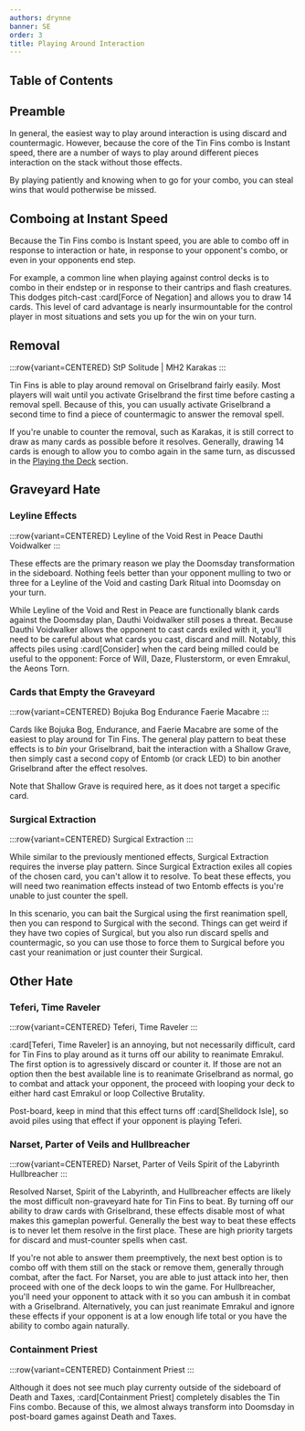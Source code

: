 ```yaml
---
authors: drynne
banner: SE
order: 3
title: Playing Around Interaction
---
```


## Table of Contents

## Preamble

In general, the easiest way to play around interaction is using discard and
countermagic. However, because the core of the Tin Fins combo is Instant speed,
there are a number of ways to play around different pieces interaction on the
stack without those effects.

By playing patiently and knowing when to go for your combo, you can steal wins
that would potherwise be missed.

## Comboing at Instant Speed

Because the Tin Fins combo is Instant speed, you are able to combo off in
response to interaction or hate, in response to your opponent's combo, or even
in your opponents end step.

For example, a common line when playing against control decks is to combo in
their endstep or in response to their cantrips and flash creatures. This dodges
pitch-cast :card[Force of Negation] and allows you to draw 14 cards. This level
of card advantage is nearly insurmountable for the control player in most
situations and sets you up for the win on your turn.

## Removal

:::row{variant=CENTERED}
StP
Solitude | MH2
Karakas
:::

Tin Fins is able to play around removal on Griselbrand fairly easily. Most
players will wait until you activate Griselbrand the first time before casting a
removal spell. Because of this, you can usually activate Griselbrand a second
time to find a piece of countermagic to answer the removal spell.

If you're unable to counter the removal, such as Karakas, it is still correct to
draw as many cards as possible before it resolves. Generally, drawing 14 cards
is enough to allow you to combo again in the same turn, as discussed in the
[Playing the Deck](/entombsday/gameplay) section.

## Graveyard Hate

### Leyline Effects

:::row{variant=CENTERED}
Leyline of the Void
Rest in Peace
Dauthi Voidwalker
:::

These effects are the primary reason we play the Doomsday transformation in the
sideboard. Nothing feels better than your opponent mulling to two or three for a
Leyline of the Void and casting Dark Ritual into Doomsday on your turn.

While Leyline of the Void and Rest in Peace are functionally blank cards against
the Doomsday plan, Dauthi Voidwalker still poses a threat. Because Dauthi
Voidwalker allows the opponent to cast cards exiled with it, you'll need to be
careful about what cards you cast, discard and mill. Notably, this affects piles
using :card[Consider] when the card being milled could be useful to the
opponent: Force of Will, Daze, Flusterstorm, or even Emrakul, the Aeons Torn.

### Cards that Empty the Graveyard

:::row{variant=CENTERED}
Bojuka Bog
Endurance
Faerie Macabre
:::

Cards like Bojuka Bog, Endurance, and Faerie Macabre are some of the easiest to
play around for Tin Fins. The general play pattern to beat these effects is to
_bin_ your Griselbrand, bait the interaction with a Shallow Grave, then simply
cast a second copy of Entomb (or crack LED) to bin another Griselbrand after the
effect resolves.

Note that Shallow Grave is required here, as it does not target a specific card.

### Surgical Extraction

:::row{variant=CENTERED}
Surgical Extraction
:::

While similar to the previously mentioned effects, Surgical Extraction requires
the inverse play pattern. Since Surgical Extraction exiles all copies of the
chosen card, you can't allow it to resolve. To beat these effects, you will need
two reanimation effects instead of two Entomb effects is you're unable to just
counter the spell.

In this scenario, you can bait the Surgical using the first reanimation spell,
then you can respond to Surgical with the second. Things can get weird if they
have two copies of Surgical, but you also run discard spells and countermagic,
so you can use those to force them to Surgical before you cast your reanimation
or just counter their Surgical.

## Other Hate

### Teferi, Time Raveler

:::row{variant=CENTERED}
Teferi, Time Raveler
:::

:card[Teferi, Time Raveler] is an annoying, but not necessarily difficult, card
for Tin Fins to play around as it turns off our ability to reanimate Emrakul.
The first option is to agressively discard or counter it. If those are not an
option then the best available line is to reanimate Griselbrand as normal, go to
combat and attack your opponent, the proceed with looping your deck to either
hard cast Emrakul or loop Collective Brutality.

Post-board, keep in mind that this effect turns off :card[Shelldock Isle], so
avoid piles using that effect if your opponent is playing Teferi.

### Narset, Parter of Veils and Hullbreacher

:::row{variant=CENTERED}
Narset, Parter of Veils
Spirit of the Labyrinth
Hullbreacher
:::

Resolved Narset, Spirit of the Labyrinth, and Hullbreacher effects are likely
the most difficult non-graveyard hate for Tin Fins to beat. By turning off our
ability to draw cards with Griselbrand, these effects disable most of what makes
this gameplan powerful. Generally the best way to beat these effects is to never
let them resolve in the first place. These are high priority targets for discard
and must-counter spells when cast.

If you're not able to answer them preemptively, the next best option is to combo
off with them still on the stack or remove them, generally through combat, after
the fact. For Narset, you are able to just attack into her, then proceed with
one of the deck loops to win the game. For Hullbreacher, you'll need your
opponent to attack with it so you can ambush it in combat with a Griselbrand.
Alternatively, you can just reanimate Emrakul and ignore these effects if your
opponent is at a low enough life total or you have the ability to combo again
naturally.

### Containment Priest

:::row{variant=CENTERED}
Containment Priest
:::

Although it does not see much play currenty outside of the sideboard of Death
and Taxes, :card[Containment Priest] completely disables the Tin Fins combo.
Because of this, we almost always transform into Doomsday in post-board games
against Death and Taxes.
